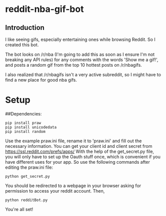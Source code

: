 # reddit-nba-gif-bot
## Introduction
I like seeing gifs, especially entertaining ones while browsing Reddit. So I created this bot.

The bot looks on /r/nba (I'm going to add this as soon as I ensure I'm not breaking any API rules) for any comments with the words 'Show me a gif!', and posts a random gif from the top 10 hottest posts on /r/nbagifs. 

I also realized that /r/nbagifs isn't a very active subreddit, so I might have to find a new place for good nba gifs.

# Setup

##Dependencies:
```
pip install praw
pip install unicodedata
pip install random
```
Use the example praw.ini file, rename it to 'praw.ini' and fill out the necessary information. You can get your client id and client secret from https://ssl.reddit.com/prefs/apps/
With the help of the get_secret.py file, you will only have to set up the Oauth stuff once, which is convenient if you have different uses for your app. So use the following commands after editing the praw.ini file:
```
python get_secret.py
```
You should be redirected to a webpage in your browser asking for permission to access your reddit account.
Then,

```
python redditBot.py
```

You're all set!
